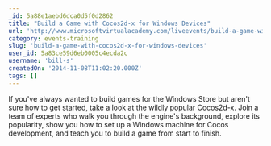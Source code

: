 ```yaml
---
_id: 5a88e1aebd6dca0d5f0d2862
title: "Build a Game with Cocos2d-x for Windows Devices"
url: 'http://www.microsoftvirtualacademy.com/liveevents/build-a-game-with-cocos2d-x-for-windows-devices'
category: events-training
slug: 'build-a-game-with-cocos2d-x-for-windows-devices'
user_id: 5a83ce59d6eb0005c4ecda2c
username: 'bill-s'
createdOn: '2014-11-08T11:02:20.000Z'
tags: []
---
```


If you've always wanted to build games for the Windows Store but aren't sure how to get started, take a look at the wildly popular Cocos2d-x. Join a team of experts who walk you through the engine's background, explore its popularity, show you how to set up a Windows machine for Cocos development, and teach you to build a game from start to finish.
